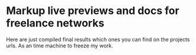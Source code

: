 # Markup live previews and docs for freelance networks

Here are just compiled final results which ones you can find on the projects urls.
As an time machine to freeze my work.